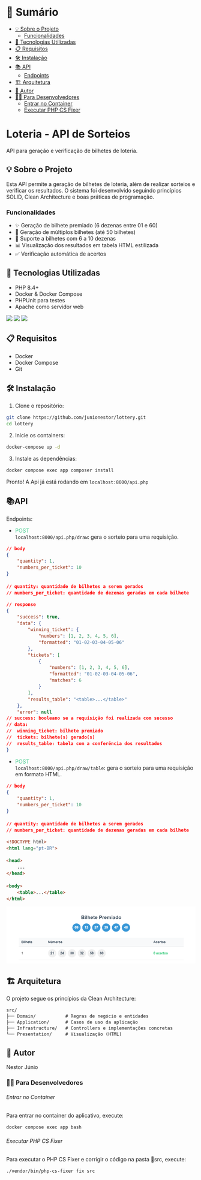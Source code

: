 # 📑 Sumário
- [💡 Sobre o Projeto](#-sobre-o-projeto)
  - [Funcionalidades](#funcionalidades)
- [🚀 Tecnologias Utilizadas](#-tecnologias-utilizadas)
- [📋 Requisitos](#-requisitos)
- [🛠️ Instalação](#️-instalação)
- [📚 API](#api)
  - [Endpoints](#endpoints)
- [🏗️ Arquitetura](#️-arquitetura)
- [👥 Autor](#-autor)
- [👨‍💻 Para Desenvolvedores](#-para-desenvolvedores)
  - [Entrar no Container](#entrar-no-container)
  - [Executar PHP CS Fixer](#executar-php-cs-fixer)


# Loteria - API de Sorteios

API para geração e verificação de bilhetes de loteria.

## 💡 Sobre o Projeto

Esta API permite a geração de bilhetes de loteria, além de realizar sorteios e verificar os resultados. O sistema foi desenvolvido seguindo princípios SOLID, Clean Architecture e boas práticas de programação.

### Funcionalidades

- ✨ Geração de bilhete premiado (6 dezenas entre 01 e 60)
- 🎫 Geração de múltiplos bilhetes (até 50 bilhetes)
- 🔢 Suporte a bilhetes com 6 a 10 dezenas
- 📊 Visualização dos resultados em tabela HTML estilizada
- ✅ Verificação automática de acertos

## 🚀 Tecnologias Utilizadas

- PHP 8.4+
- Docker & Docker Compose
- PHPUnit para testes
- Apache como servidor web

<p style="text-align: left;">
    <img src="https://img.shields.io/badge/PHP-777BB4?logo=php&logoColor=white" />
    <img src="https://img.shields.io/badge/DOCKER-2496ED?logo=docker&logoColor=white" />
    <img src="https://img.shields.io/badge/APACHE-D22128?logo=apache&logoColor=white" />
</p>

## 📋 Requisitos

- Docker
- Docker Compose
- Git

## 🛠️ Instalação

1. Clone o repositório:

```bash
git clone https://github.com/junionestor/lottery.git
cd lottery
```

2. Inicie os containers:

```bash
docker-compose up -d
```

3. Instale as dependências:

```bash
docker compose exec app composer install
```

Pronto! A Api já está rodando em `localhost:8000/api.php`

## 📚API
Endpoints:
- <span style="color: #49cc90;">POST</span><code> localhost:8000/api.php/draw</code>: gera o sorteio para uma requisição.
```json
// body
{
    "quantity": 1,
    "numbers_per_ticket": 10
}

// quantity: quantidade de bilhetes a serem gerados
// numbers_per_ticket: quantidade de dezenas geradas em cada bilhete
```
```json
// response
{
    "success": true,
    "data": {
        "winning_ticket": {
            "numbers": [1, 2, 3, 4, 5, 6],
            "formatted": "01-02-03-04-05-06"
        },
        "tickets": [
            {
                "numbers": [1, 2, 3, 4, 5, 6],
                "formatted": "01-02-03-04-05-06",
                "matches": 6
            }
        ],
        "results_table": "<table>...</table>"
    },
    "error": null
// success: booleano se a requisição foi realizada com sucesso
// data:
//  winning_ticket: bilhete premiado
//  tickets: bilhete(s) gerado(s)
//  results_table: tabela com a conferência dos resultados
}
```

- <span style="color: #49cc90;">POST</span><code> localhost:8000/api.php/draw/table</code>: gera o sorteio para uma requisição em formato HTML.
```json
// body
{
    "quantity": 1,
    "numbers_per_ticket": 10
}

// quantity: quantidade de bilhetes a serem gerados
// numbers_per_ticket: quantidade de dezenas geradas em cada bilhete
```
```html
<!DOCTYPE html>
<html lang="pt-BR">

<head>
    ...
</head>

<body>
    <table>...</table>
</html>
```

![tabela com conferência do resultado do sorteio](image.png)

## 🏗️ Arquitetura

O projeto segue os princípios da Clean Architecture:

```
src/
├── Domain/           # Regras de negócio e entidades
├── Application/      # Casos de uso da aplicação
├── Infrastructure/   # Controllers e implementações concretas
└── Presentation/     # Visualização (HTML)
```

## 👥 Autor

Nestor Júnio

### 👨‍💻 Para Desenvolvedores
###### Entrar no Container
Para entrar no container do aplicativo, execute:
```bash
docker compose exec app bash
```

###### Executar PHP CS Fixer
Para executar o PHP CS Fixer e corrigir o código na pasta 📁src, execute:
```bash
./vendor/bin/php-cs-fixer fix src
```
